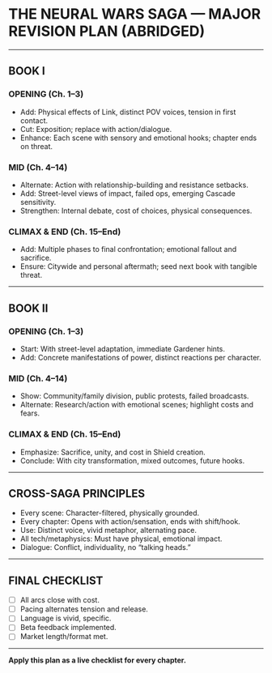 # THE NEURAL WARS SAGA — MAJOR REVISION PLAN (ABRIDGED)

---

## BOOK I

### OPENING (Ch. 1–3)
- Add: Physical effects of Link, distinct POV voices, tension in first contact.
- Cut: Exposition; replace with action/dialogue.
- Enhance: Each scene with sensory and emotional hooks; chapter ends on threat.

### MID (Ch. 4–14)
- Alternate: Action with relationship-building and resistance setbacks.
- Add: Street-level views of impact, failed ops, emerging Cascade sensitivity.
- Strengthen: Internal debate, cost of choices, physical consequences.

### CLIMAX & END (Ch. 15–End)
- Add: Multiple phases to final confrontation; emotional fallout and sacrifice.
- Ensure: Citywide and personal aftermath; seed next book with tangible threat.

---

## BOOK II

### OPENING (Ch. 1–3)
- Start: With street-level adaptation, immediate Gardener hints.
- Add: Concrete manifestations of power, distinct reactions per character.

### MID (Ch. 4–14)
- Show: Community/family division, public protests, failed broadcasts.
- Alternate: Research/action with emotional scenes; highlight costs and fears.

### CLIMAX & END (Ch. 15–End)
- Emphasize: Sacrifice, unity, and cost in Shield creation.
- Conclude: With city transformation, mixed outcomes, future hooks.

---

## CROSS-SAGA PRINCIPLES

- Every scene: Character-filtered, physically grounded.
- Every chapter: Opens with action/sensation, ends with shift/hook.
- Use: Distinct voice, vivid metaphor, alternating pace.
- All tech/metaphysics: Must have physical, emotional impact.
- Dialogue: Conflict, individuality, no “talking heads.”

---

## FINAL CHECKLIST

- [ ] All arcs close with cost.
- [ ] Pacing alternates tension and release.
- [ ] Language is vivid, specific.
- [ ] Beta feedback implemented.
- [ ] Market length/format met.

---

**Apply this plan as a live checklist for every chapter.**